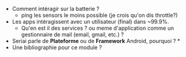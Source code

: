 * Comment intéragir sur la batterie ?
	* ping les sensors le moins possible (je crois qu'on dis throttle?)
* Les apps intéragissent avec un utilisateur (final) dans ~99.9%.
	* Qu'en est il des services ? ou meme d'application comme un gestionnaire de mail (email, gmail, etc.) ?
* Seriai parle de **Plateforme** ou de **Framework** Android, pourquoi ?
	*
* Une bibliographie pour ce module ?